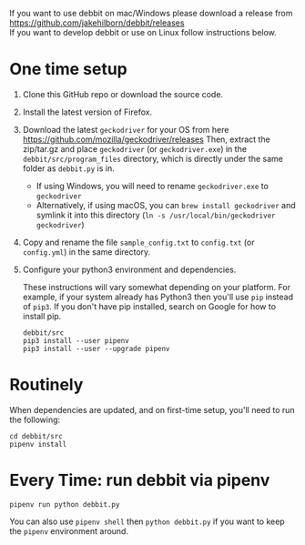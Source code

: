 If you want to use debbit on mac/Windows please download a release from https://github.com/jakehilborn/debbit/releases  
If you want to develop debbit or use on Linux follow instructions below.

# One time setup
1. Clone this GitHub repo or download the source code.
2. Install the latest version of Firefox.
3. Download the latest `geckodriver` for your OS from here https://github.com/mozilla/geckodriver/releases Then, extract the zip/tar.gz and place `geckodriver` (or `geckodriver.exe`) in the `debbit/src/program_files` directory, which is directly under the same folder as `debbit.py` is in.
    - If using Windows, you will need to rename `geckodriver.exe` to `geckodriver`
    - Alternatively, if using macOS, you can `brew install geckodriver` and symlink it into this directory (`ln -s /usr/local/bin/geckodriver geckodriver`)
4. Copy and rename the file `sample_config.txt` to `config.txt` (or `config.yml`) in the same directory.
5. Configure your python3 environment and dependencies.

    These instructions will vary somewhat depending on your platform. For example,
    if your system already has Python3 then you'll use `pip` instead of `pip3`. If
    you don't have pip installed, search on Google for how to install pip.

    ```
    debbit/src
    pip3 install --user pipenv
    pip3 install --user --upgrade pipenv
    ```

# Routinely
When dependencies are updated, and on first-time setup, you'll need to run the following:

```
cd debbit/src
pipenv install
```

# Every Time: run debbit via pipenv

`pipenv run python debbit.py`

You can also use `pipenv shell` then `python debbit.py` if you want to keep the `pipenv` environment around. 
